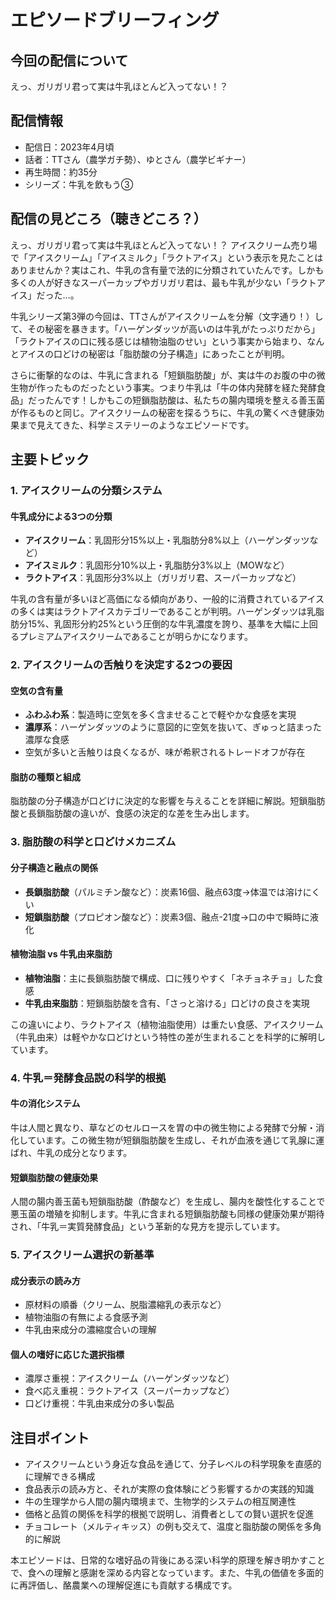 # エピソードブリーフィング

## 今回の配信について

えっ、ガリガリ君って実は牛乳ほとんど入ってない！？

## 配信情報
- 配信日：2023年4月頃
- 話者：TTさん（農学ガチ勢）、ゆとさん（農学ビギナー）
- 再生時間：約35分
- シリーズ：牛乳を飲もう③

## 配信の見どころ（聴きどころ？）

えっ、ガリガリ君って実は牛乳ほとんど入ってない！？
アイスクリーム売り場で「アイスクリーム」「アイスミルク」「ラクトアイス」という表示を見たことはありませんか？実はこれ、牛乳の含有量で法的に分類されていたんです。しかも多くの人が好きなスーパーカップやガリガリ君は、最も牛乳が少ない「ラクトアイス」だった…。

牛乳シリーズ第3弾の今回は、TTさんがアイスクリームを分解（文字通り！）して、その秘密を暴きます。「ハーゲンダッツが高いのは牛乳がたっぷりだから」「ラクトアイスの口に残る感じは植物油脂のせい」という事実から始まり、なんとアイスの口どけの秘密は「脂肪酸の分子構造」にあったことが判明。

さらに衝撃的なのは、牛乳に含まれる「短鎖脂肪酸」が、実は牛のお腹の中の微生物が作ったものだったという事実。つまり牛乳は「牛の体内発酵を経た発酵食品」だったんです！しかもこの短鎖脂肪酸は、私たちの腸内環境を整える善玉菌が作るものと同じ。アイスクリームの秘密を探るうちに、牛乳の驚くべき健康効果まで見えてきた、科学ミステリーのようなエピソードです。

## 主要トピック

### 1. アイスクリームの分類システム

#### 牛乳成分による3つの分類
- **アイスクリーム**：乳固形分15%以上・乳脂肪分8%以上（ハーゲンダッツなど）
- **アイスミルク**：乳固形分10%以上・乳脂肪分3%以上（MOWなど）
- **ラクトアイス**：乳固形分3%以上（ガリガリ君、スーパーカップなど）

牛乳の含有量が多いほど高価になる傾向があり、一般的に消費されているアイスの多くは実はラクトアイスカテゴリーであることが判明。ハーゲンダッツは乳脂肪分15%、乳固形分約25%という圧倒的な牛乳濃度を誇り、基準を大幅に上回るプレミアムアイスクリームであることが明らかになります。

### 2. アイスクリームの舌触りを決定する2つの要因

#### 空気の含有量
- **ふわふわ系**：製造時に空気を多く含ませることで軽やかな食感を実現
- **濃厚系**：ハーゲンダッツのように意図的に空気を抜いて、ぎゅっと詰まった濃厚な食感
- 空気が多いと舌触りは良くなるが、味が希釈されるトレードオフが存在

#### 脂肪の種類と組成
脂肪酸の分子構造が口どけに決定的な影響を与えることを詳細に解説。短鎖脂肪酸と長鎖脂肪酸の違いが、食感の決定的な差を生み出します。

### 3. 脂肪酸の科学と口どけメカニズム

#### 分子構造と融点の関係
- **長鎖脂肪酸**（パルミチン酸など）：炭素16個、融点63度→体温では溶けにくい
- **短鎖脂肪酸**（プロピオン酸など）：炭素3個、融点-21度→口の中で瞬時に液化

#### 植物油脂 vs 牛乳由来脂肪
- **植物油脂**：主に長鎖脂肪酸で構成、口に残りやすく「ネチョネチョ」した食感
- **牛乳由来脂肪**：短鎖脂肪酸を含有、「さっと溶ける」口どけの良さを実現

この違いにより、ラクトアイス（植物油脂使用）は重たい食感、アイスクリーム（牛乳由来）は軽やかな口どけという特性の差が生まれることを科学的に解明しています。

### 4. 牛乳＝発酵食品説の科学的根拠

#### 牛の消化システム
牛は人間と異なり、草などのセルロースを胃の中の微生物による発酵で分解・消化しています。この微生物が短鎖脂肪酸を生成し、それが血液を通じて乳腺に運ばれ、牛乳の成分となります。

#### 短鎖脂肪酸の健康効果
人間の腸内善玉菌も短鎖脂肪酸（酢酸など）を生成し、腸内を酸性化することで悪玉菌の増殖を抑制します。牛乳に含まれる短鎖脂肪酸も同様の健康効果が期待され、「牛乳＝実質発酵食品」という革新的な見方を提示しています。

### 5. アイスクリーム選択の新基準

#### 成分表示の読み方
- 原材料の順番（クリーム、脱脂濃縮乳の表示など）
- 植物油脂の有無による食感予測
- 牛乳由来成分の濃縮度合いの理解

#### 個人の嗜好に応じた選択指標
- 濃厚さ重視：アイスクリーム（ハーゲンダッツなど）
- 食べ応え重視：ラクトアイス（スーパーカップなど）
- 口どけ重視：牛乳由来成分の多い製品

## 注目ポイント

- アイスクリームという身近な食品を通じて、分子レベルの科学現象を直感的に理解できる構成
- 食品表示の読み方と、それが実際の食体験にどう影響するかの実践的知識
- 牛の生理学から人間の腸内環境まで、生物学的システムの相互関連性
- 価格と品質の関係を科学的根拠で説明し、消費者としての賢い選択を促進
- チョコレート（メルティキッス）の例も交えて、温度と脂肪酸の関係を多角的に解説

本エピソードは、日常的な嗜好品の背後にある深い科学的原理を解き明かすことで、食への理解と感謝を深める内容となっています。また、牛乳の価値を多面的に再評価し、酪農業への理解促進にも貢献する構成です。